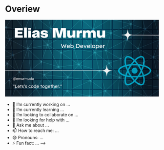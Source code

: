 # Overiew
![An old rock in the desert](https://raw.githubusercontent.com/emurmudu/emurmudu/main/%40emurmu.png "Shiprock, New Mexico by Beau Rogers")
- 🔭 I’m currently working on ...
- 🌱 I’m currently learning ...
- 👯 I’m looking to collaborate on ...
- 🤔 I’m looking for help with ...
- 💬 Ask me about ...
- 📫 How to reach me: ...
- 😄 Pronouns: ...
- ⚡ Fun fact: ...
-->
